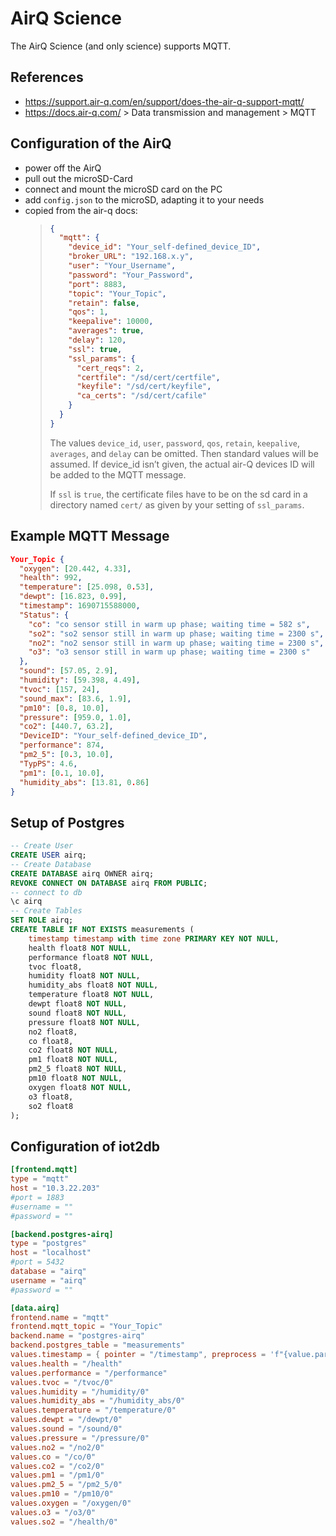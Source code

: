 # AirQ Science

The AirQ Science (and only science) supports MQTT.

## References

* <https://support.air-q.com/en/support/does-the-air-q-support-mqtt/>
* <https://docs.air-q.com/> > Data transmission and management > MQTT

## Configuration of the AirQ

* power off the AirQ
* pull out the microSD-Card
* connect and mount the microSD card on the PC
* add `config.json` to the microSD, adapting it to your needs
* copied from the air-q docs:
    > 
    > ```json
    > {
    >   "mqtt": {
    >     "device_id": "Your_self-defined_device_ID",
    >     "broker_URL": "192.168.x.y",
    >     "user": "Your_Username",
    >     "password": "Your_Password",
    >     "port": 8883,
    >     "topic": "Your_Topic",
    >     "retain": false,
    >     "qos": 1,
    >     "keepalive": 10000,
    >     "averages": true,
    >     "delay": 120,
    >     "ssl": true,
    >     "ssl_params": {
    >       "cert_reqs": 2,
    >       "certfile": "/sd/cert/certfile",
    >       "keyfile": "/sd/cert/keyfile",
    >       "ca_certs": "/sd/cert/cafile"
    >     }
    >   }
    > }
    > ```
    > The values `device_id`, `user`, `password`, `qos`, `retain`, `keepalive`, `averages`, and `delay` can be omitted.
    > Then standard values will be assumed.
    > If device_id isn’t given, the actual air-Q devices ID will be added to the MQTT message.
    > 
    > If `ssl` is `true`, the certificate files have to be on the sd card in a directory named `cert/`
    > as given by your setting of `ssl_params`.
 
## Example MQTT Message

```json
Your_Topic {
  "oxygen": [20.442, 4.33],
  "health": 992,
  "temperature": [25.098, 0.53],
  "dewpt": [16.823, 0.99],
  "timestamp": 1690715588000,
  "Status": {
    "co": "co sensor still in warm up phase; waiting time = 582 s",
    "so2": "so2 sensor still in warm up phase; waiting time = 2300 s",
    "no2": "no2 sensor still in warm up phase; waiting time = 2300 s",
    "o3": "o3 sensor still in warm up phase; waiting time = 2300 s"
  },
  "sound": [57.05, 2.9],
  "humidity": [59.398, 4.49],
  "tvoc": [157, 24],
  "sound_max": [83.6, 1.9],
  "pm10": [0.8, 10.0],
  "pressure": [959.0, 1.0],
  "co2": [440.7, 63.2],
  "DeviceID": "Your_self-defined_device_ID",
  "performance": 874,
  "pm2_5": [0.3, 10.0],
  "TypPS": 4.6,
  "pm1": [0.1, 10.0],
  "humidity_abs": [13.81, 0.86]
}
```

## Setup of Postgres

```sql
-- Create User
CREATE USER airq;
-- Create Database
CREATE DATABASE airq OWNER airq;
REVOKE CONNECT ON DATABASE airq FROM PUBLIC;
-- connect to db
\c airq
-- Create Tables
SET ROLE airq;
CREATE TABLE IF NOT EXISTS measurements (
    timestamp timestamp with time zone PRIMARY KEY NOT NULL,
    health float8 NOT NULL,
    performance float8 NOT NULL,
    tvoc float8,
    humidity float8 NOT NULL,
    humidity_abs float8 NOT NULL,
    temperature float8 NOT NULL,
    dewpt float8 NOT NULL,
    sound float8 NOT NULL,
    pressure float8 NOT NULL,
    no2 float8,
    co float8,
    co2 float8 NOT NULL,
    pm1 float8 NOT NULL,
    pm2_5 float8 NOT NULL,
    pm10 float8 NOT NULL,
    oxygen float8 NOT NULL,
    o3 float8,
    so2 float8
);
```

## Configuration of iot2db

```toml
[frontend.mqtt]
type = "mqtt"
host = "10.3.22.203"
#port = 1883
#username = ""
#password = ""

[backend.postgres-airq]
type = "postgres"
host = "localhost"
#port = 5432
database = "airq"
username = "airq"
#password = ""

[data.airq]
frontend.name = "mqtt"
frontend.mqtt_topic = "Your_Topic"
backend.name = "postgres-airq"
backend.postgres_table = "measurements"
values.timestamp = { pointer = "/timestamp", preprocess = 'f"{value.parse_int().unwrap()/1000}"', postprocess = 'f"to_timestamp({value})"' }
values.health = "/health"
values.performance = "/performance"
values.tvoc = "/tvoc/0"
values.humidity = "/humidity/0"
values.humidity_abs = "/humidity_abs/0"
values.temperature = "/temperature/0"
values.dewpt = "/dewpt/0"
values.sound = "/sound/0"
values.pressure = "/pressure/0"
values.no2 = "/no2/0"
values.co = "/co/0"
values.co2 = "/co2/0"
values.pm1 = "/pm1/0"
values.pm2_5 = "/pm2_5/0"
values.pm10 = "/pm10/0"
values.oxygen = "/oxygen/0"
values.o3 = "/o3/0"
values.so2 = "/health/0"
```
